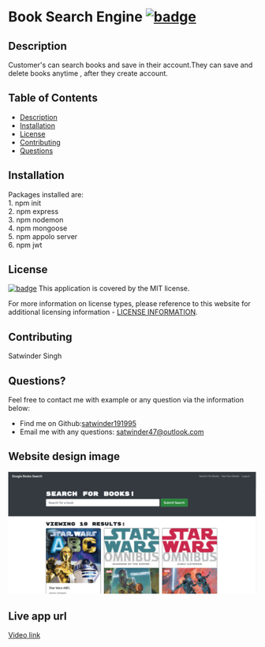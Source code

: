  # Book Search Engine [![badge](https://img.shields.io/badge/license-MIT-brightgreen)](./LICENSE)

  ## Description

 Customer's can search books and save in their account.They can save and delete books anytime , after they create account.

  ## Table of Contents
  - [Description](#description)
  - [Installation](#installation)
  - [License](#license)
  - [Contributing](#contributing)
  - [Questions](#questions)

  ## Installation

  Packages installed are:<br>  1. npm init <br> 2. npm express <br> 3. npm nodemon <br>4. npm mongoose <br>5. npm appolo server <br> 6. npm jwt <br>  

  ## License

  [![badge](https://img.shields.io/badge/license-MIT-brightgreen)](./LICENSE)
This application is covered by the MIT license.

For more information on license types, please reference to this website for additional licensing information - [LICENSE INFORMATION](https://opensource.org/licenses).

  ## Contributing

  Satwinder Singh

  ## Questions?

  Feel free to contact me with example or any question via the information below:
 * Find me on Github:[satwinder191995](https://github.com/satwinder191995)
 * Email me with any questions: [satwinder47@outlook.com](mailto:satwinder47@outlook.com)

  ## Website design image
  ![This is website image](./client/public/image/books.png)

  ## Live app url 
  [Video link](https://satwinder-books.herokuapp.com/)

